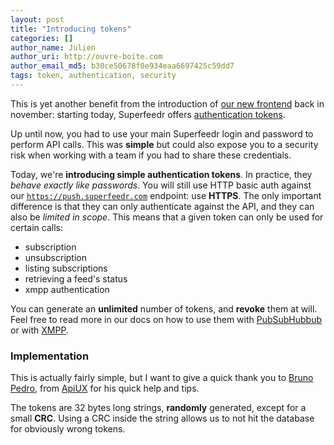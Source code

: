 ```yaml
---
layout: post
title: "Introducing tokens"
categories: []
author_name: Julien
author_uri: http://ouvre-boite.com
author_email_md5: b30ce50678f0e934eaa6697425c59dd7
tags: token, authentication, security
---
```


This is yet another benefit from the introduction of [our new frontend](http://blog.superfeedr.com/push-endpoint/) back in november: starting today, Superfeedr offers [authentication tokens](https://superfeedr.com/tokens/new).

Up until now, you had to use your main Superfeedr login and password to perform API calls. This was **simple** but could also expose you to a security risk when working with a team if you had to share these credentials.

Today, we're **introducing simple authentication tokens**. In practice, they *behave exactly like passwords*. You will still use HTTP basic auth against our [`https://push.superfeedr.com`](https://push.superfeedr.com) endpoint: use **HTTPS**. The only important difference is that they can only authenticate against the API, and they can also be *limited in scope*. This means that a given token can only be used for certain calls: 

* subscription
* unsubscription
* listing subscriptions
* retrieving a feed's status
* xmpp authentication

You can generate an **unlimited** number of tokens, and **revoke** them at will. Feel free to read more in our docs on how to use them with [PubSubHubbub](http://documentation.superfeedr.com/subscribers.html#httpauthentication) or with [XMPP](http://documentation.superfeedr.com/subscribers.html#xmpppubsub).

### Implementation

This is actually fairly simple, but I want to give a quick thank you to [Bruno Pedro](http://brunopedro.com/), from [ApiUX](http://apiux.com/) for his quick help and tips.

The tokens are 32 bytes long strings, **randomly** generated, except for a small **CRC**. Using a CRC inside the string allows us to not hit the database for obviously wrong tokens. 

